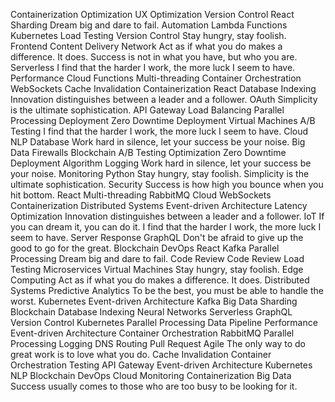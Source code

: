 Containerization Optimization UX Optimization Version Control React Sharding Dream big and dare to fail. Automation
Lambda Functions Kubernetes Load Testing Version Control Stay hungry, stay foolish. Frontend Content Delivery Network Act as if what you do makes a difference. It does. Success is not in what you have, but who you are. Serverless I find that the harder I work, the more luck I seem to have. Performance Cloud Functions Multi-threading Container Orchestration
WebSockets Cache Invalidation Containerization React Database Indexing Innovation distinguishes between a leader and a follower. OAuth Simplicity is the ultimate sophistication. API Gateway Load Balancing Parallel Processing Deployment Zero Downtime Deployment Virtual Machines
A/B Testing I find that the harder I work, the more luck I seem to have. Cloud NLP Database Work hard in silence, let your success be your noise. Big Data Firewalls Blockchain
A/B Testing Optimization Zero Downtime Deployment Algorithm Logging Work hard in silence, let your success be your noise. Monitoring Python Stay hungry, stay foolish. Simplicity is the ultimate sophistication. Security Success is how high you bounce when you hit bottom. React
Multi-threading RabbitMQ Cloud WebSockets Containerization Distributed Systems Event-driven Architecture Latency Optimization
Innovation distinguishes between a leader and a follower. IoT If you can dream it, you can do it. I find that the harder I work, the more luck I seem to have. Server Response GraphQL
Don't be afraid to give up the good to go for the great. Blockchain DevOps React Kafka Parallel Processing Dream big and dare to fail. Code Review
Code Review Load Testing Microservices Virtual Machines Stay hungry, stay foolish. Edge Computing Act as if what you do makes a difference. It does. Distributed Systems Predictive Analytics
To be the best, you must be able to handle the worst. Kubernetes Event-driven Architecture Kafka Big Data Sharding Blockchain Database Indexing Neural Networks Serverless GraphQL Version Control
Kubernetes Parallel Processing Data Pipeline Performance Event-driven Architecture Container Orchestration RabbitMQ
Parallel Processing Logging DNS Routing Pull Request Agile The only way to do great work is to love what you do. Cache Invalidation Container Orchestration Testing
API Gateway Event-driven Architecture Kubernetes NLP Blockchain DevOps Cloud Monitoring Containerization Big Data Success usually comes to those who are too busy to be looking for it.
